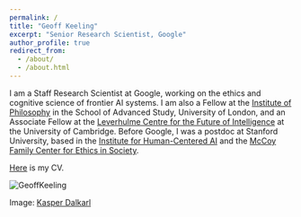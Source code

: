 ```yaml
---
permalink: /
title: "Geoff Keeling"
excerpt: "Senior Research Scientist, Google"
author_profile: true
redirect_from: 
  - /about/
  - /about.html
---
```


I am a Staff Research Scientist at Google, working on the ethics and cognitive science of frontier AI systems. I am also a Fellow at the [Institute of Philosophy](https://philosophy.sas.ac.uk/) in the School of Advanced Study, University of London, and an Associate Fellow at the [Leverhulme Centre for the Future of Intelligence](http://lcfi.ac.uk) at the University of Cambridge. Before Google, I was a postdoc at Stanford University, based in the [Institute for Human-Centered AI](https://hai.stanford.edu/) and the [McCoy Family Center for Ethics in Society](https://ethicsinsociety.stanford.edu/). 

[Here](https://geoffkeeling.github.io/files/CV.pdf) is my CV.

![GeoffKeeling](https://geoffkeeling.github.io/images/bio-photo.jpg)

Image: [Kasper Dalkarl](https://www.kasperdalkarl.com/)
